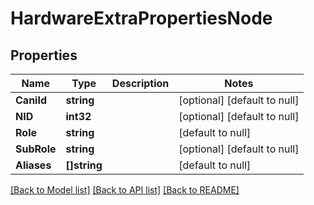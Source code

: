# HardwareExtraPropertiesNode

## Properties
Name | Type | Description | Notes
------------ | ------------- | ------------- | -------------
**CaniId** | **string** |  | [optional] [default to null]
**NID** | **int32** |  | [optional] [default to null]
**Role** | **string** |  | [default to null]
**SubRole** | **string** |  | [optional] [default to null]
**Aliases** | **[]string** |  | [default to null]

[[Back to Model list]](../README.md#documentation-for-models) [[Back to API list]](../README.md#documentation-for-api-endpoints) [[Back to README]](../README.md)

